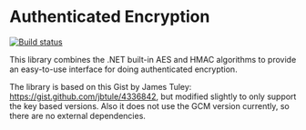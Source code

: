 # Authenticated Encryption

[![Build status](https://ci.appveyor.com/api/projects/status/c907tasm72x662fx?svg=true)](https://ci.appveyor.com/project/TrustpilotAppVeyor/nuget-authenticated-encryption)

This library combines the .NET built-in AES and HMAC algorithms to provide an easy-to-use interface for doing authenticated encryption.

The library is based on this Gist by James Tuley: https://gist.github.com/jbtule/4336842, but modified slightly to only support the key based versions. Also it does not use the GCM version currently, so there are no external dependencies.